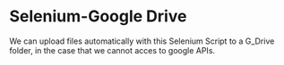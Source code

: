# Selenium-Google Drive
 We can upload files automatically with this Selenium Script to a G_Drive folder, in the case that we cannot acces to google APIs.
